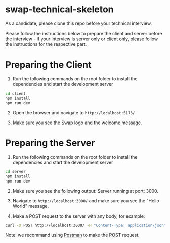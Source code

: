 # swap-technical-skeleton

As a candidate, please clone this repo before your technical interview.

Please follow the instructions below to prepare the client and server before the interview - if your interview is server only or client only, please follow the instructions for the respective part.

# Preparing the Client

1. Run the following commands on the root folder to install the dependencies and start the development server

```bash
cd client
npm install
npm run dev
```

2. Open the browser and navigate to `http://localhost:5173/`

3. Make sure you see the Swap logo and the welcome message.

# Preparing the Server

1. Run the following commands on the root folder to install the dependencies and start the development server

```bash
cd server
npm install
npm run dev
```

2. Make sure you see the following output: Server running at port: 3000.

3. Navigate to `http://localhost:3000/` and make sure you see the "Hello World" message.

4. Make a POST request to the server with any body, for example:

```bash
curl -X POST http://localhost:3000/ -H "Content-Type: application/json" -d '{"message": "Hello from client"}'
```

Note: we recommand using [Postman](https://www.postman.com/) to make the POST request.
